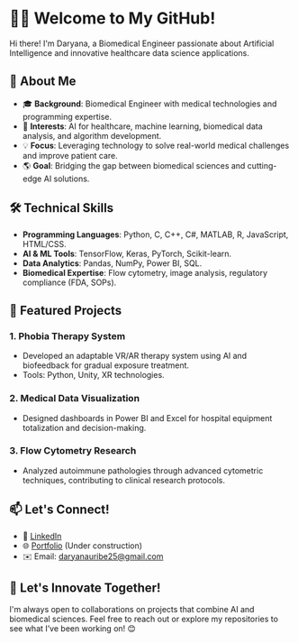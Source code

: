 # 👩‍💻 Welcome to My GitHub!  

Hi there! I'm Daryana, a Biomedical Engineer passionate about Artificial Intelligence and innovative healthcare data science applications.  

## 🌟 About Me  
- 🎓 **Background**: Biomedical Engineer with medical technologies and programming expertise.  
- 🧠 **Interests**: AI for healthcare, machine learning, biomedical data analysis, and algorithm development.  
- 💡 **Focus**: Leveraging technology to solve real-world medical challenges and improve patient care.  
- 🌎 **Goal**: Bridging the gap between biomedical sciences and cutting-edge AI solutions.  

## 🛠️ Technical Skills  
- **Programming Languages**: Python, C, C++, C#, MATLAB, R, JavaScript, HTML/CSS.  
- **AI & ML Tools**: TensorFlow, Keras, PyTorch, Scikit-learn.  
- **Data Analytics**: Pandas, NumPy, Power BI, SQL.  
- **Biomedical Expertise**: Flow cytometry, image analysis, regulatory compliance (FDA, SOPs).  

## 📂 Featured Projects  
### 1. **Phobia Therapy System**  
- Developed an adaptable VR/AR therapy system using AI and biofeedback for gradual exposure treatment.  
- Tools: Python, Unity, XR technologies.  

### 2. **Medical Data Visualization**  
- Designed dashboards in Power BI and Excel for hospital equipment totalization and decision-making.  

### 3. **Flow Cytometry Research**  
- Analyzed autoimmune pathologies through advanced cytometric techniques, contributing to clinical research protocols.  

## 📫 Let's Connect!  
- 💼 [LinkedIn](https://www.linkedin.com/in/daryana-m-ba1496123/)  
- 🌐 [Portfolio](https://daryanaur.github.io/) (Under construction)
- ✉️ Email: daryanauribe25@gmail.com 

## 🚀 Let's Innovate Together!  
I'm always open to collaborations on projects that combine AI and biomedical sciences. Feel free to reach out or explore my repositories to see what I’ve been working on! 😊  
